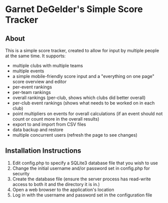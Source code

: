 Garnet DeGelder's Simple Score Tracker
======================================

About
-----

This is a simple score tracker, created to allow for input by multiple people at the same time. It supports:
- multiple clubs with multiple teams
- multiple events
- a simple mobile-friendly score input and a "everything on one page" score overview and editor
- per-event rankings
- per-team rankings
- overall rankings (per-club, shows which clubs did better overall)
- per-club event rankings (shows what needs to be worked on in each club)
- point multipliers on events for overall calculations (if an event should not count or count more in the overall results)
- export to and import from CSV files
- data backup and restore
- multiple concurrent users (refresh the page to see changes)


Installation Instructions
-------------------------

1. Edit config.php to specify a SQLite3 database file that you wish to use
2. Change the initial username and/or password set in config.php for security
3. Create the database file (ensure the server process has read-write access to both it and the directory it is in.)
4. Open a web browser to the application's location
5. Log in with the username and password set in the configuration file
